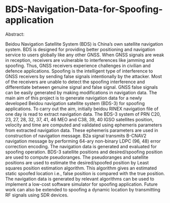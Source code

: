# BDS-Navigation-Data-for-Spoofing-application
Abstract:


Beidou Navigation Satellite System (BDS) is China’s own satellite navigation system. BDS is designed for providing better positioning and navigation service to users globally like any other GNSS. When GNSS signals are weak in reception, receivers are vulnerable to interferences like jamming and spoofing. Thus, GNSS receivers experience challenges in civilian and defence applications. Spoofing is the intelligent type of interference to GNSS receivers by sending false signals intentionally by the attacker. Most of the receivers are unable to detect the spoofing interference and differentiate between genuine signal and false signal. GNSS false signals can be easily generated by making modifications in navigation data. The main aim of this project is to generate navigation data for a newly developed Beidou navigation satellite system (BDS-3) for spoofing applications. To carry out the aim, initially beidou RINEX navigation file of one day is read to extract navigation data. The BDS-3 system of PRN C20, 23, 27, 28, 32, 37, 41, 46 MEO and C38, 39, 40 IGSO satellites position, velocity and time are computed and validated using ephemeris parameters from extracted navigation data. These ephemeris parameters are used in construction of navigation message. B2a signal transmits B-CNAV2 navigation message by performing 64-ary non-binary LDPC (96, 48) error correction encoding. The navigation data is generated and evaluated for spoofing operation. BDS-3 satellite positions and desired/spoofing position are used to compute pseudoranges. The pseudoranges and satellite positions are used to estimate the desired/spoofed position by Least squares position estimation algorithm. This algorithm gives an estimated static spoofed location i.e., false position is compared with the true position. The navigation data is generated by relevant algorithms can be used to implement a low-cost software simulator for spoofing application. Future work can also be extended to spoofing a dynamic location by transmitting RF signals using SDR devices.
